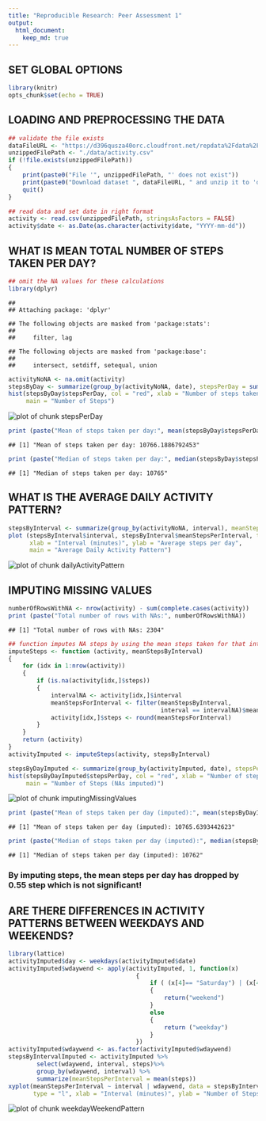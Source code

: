 ```yaml
---
title: "Reproducible Research: Peer Assessment 1"
output: 
  html_document:
    keep_md: true
---
```


## SET GLOBAL OPTIONS

```r
library(knitr)
opts_chunk$set(echo = TRUE)
```

## LOADING AND PREPROCESSING THE DATA

```r
## validate the file exists
dataFileURL <- "https://d396qusza40orc.cloudfront.net/repdata%2Fdata%2Factivity.zip"
unzippedFilePath <- "./data/activity.csv"
if (!file.exists(unzippedFilePath))
{
	print(paste0("File '", unzippedFilePath, "' does not exist"))
	print(paste0("Download dataset ", dataFileURL, " and unzip it to 'data' directory"))
	quit()
}

## read data and set date in right format
activity <- read.csv(unzippedFilePath, stringsAsFactors = FALSE)
activity$date <- as.Date(as.character(activity$date, "YYYY-mm-dd"))
```


## WHAT IS MEAN TOTAL NUMBER OF STEPS TAKEN PER DAY?

```r
## omit the NA values for these calculations
library(dplyr)
```

```
## 
## Attaching package: 'dplyr'
```

```
## The following objects are masked from 'package:stats':
## 
##     filter, lag
```

```
## The following objects are masked from 'package:base':
## 
##     intersect, setdiff, setequal, union
```

```r
activityNoNA <- na.omit(activity)
stepsByDay <- summarize(group_by(activityNoNA, date), stepsPerDay = sum(steps))
hist(stepsByDay$stepsPerDay, col = "red", xlab = "Number of steps taken per day",
	 main = "Number of Steps")
```

![plot of chunk stepsPerDay](figure/stepsPerDay-1.png)

```r
print (paste("Mean of steps taken per day:", mean(stepsByDay$stepsPerDay)))
```

```
## [1] "Mean of steps taken per day: 10766.1886792453"
```

```r
print (paste("Median of steps taken per day:", median(stepsByDay$stepsPerDay)))
```

```
## [1] "Median of steps taken per day: 10765"
```

## WHAT IS THE AVERAGE DAILY ACTIVITY PATTERN?

```r
stepsByInterval <- summarize(group_by(activityNoNA, interval), meanStepsPerInterval = mean(steps))
plot (stepsByInterval$interval, stepsByInterval$meanStepsPerInterval, type = "l",
	  xlab = "Interval (minutes)", ylab = "Average steps per day",
	  main = "Average Daily Activity Pattern")
```

![plot of chunk dailyActivityPattern](figure/dailyActivityPattern-1.png)

## IMPUTING MISSING VALUES

```r
numberOfRowsWithNA <- nrow(activity) - sum(complete.cases(activity))
print (paste("Total number of rows with NAs:", numberOfRowsWithNA))
```

```
## [1] "Total number of rows with NAs: 2304"
```

```r
## function imputes NA steps by using the mean steps taken for that interval
imputeSteps <- function (activity, meanStepsByInterval)
{
	for (idx in 1:nrow(activity))
	{
		if (is.na(activity[idx,]$steps))
		{
			intervalNA <- activity[idx,]$interval
			meanStepsForInterval <- filter(meanStepsByInterval,
										   interval == intervalNA)$meanStepsPerInterval
			activity[idx,]$steps <- round(meanStepsForInterval)
		}
	}
	return (activity)
}
activityImputed <- imputeSteps(activity, stepsByInterval)

stepsByDayImputed <- summarize(group_by(activityImputed, date), stepsPerDay = sum(steps))
hist(stepsByDayImputed$stepsPerDay, col = "red", xlab = "Number of steps taken per day",
	 main = "Number of Steps (NAs imputed)")
```

![plot of chunk imputingMissingValues](figure/imputingMissingValues-1.png)

```r
print (paste("Mean of steps taken per day (imputed):", mean(stepsByDayImputed$stepsPerDay)))
```

```
## [1] "Mean of steps taken per day (imputed): 10765.6393442623"
```

```r
print (paste("Median of steps taken per day (imputed):", median(stepsByDayImputed$stepsPerDay)))
```

```
## [1] "Median of steps taken per day (imputed): 10762"
```

### By imputing steps, the mean steps per day has dropped by 0.55 step which is not significant!

## ARE THERE DIFFERENCES IN ACTIVITY PATTERNS BETWEEN WEEKDAYS AND WEEKENDS?

```r
library(lattice)
activityImputed$day <- weekdays(activityImputed$date)
activityImputed$wdaywend <- apply(activityImputed, 1, function(x)
									{
										if ( (x[4]== "Saturday") | (x[4]== "Sunday") )
										{
											return("weekend")
										}
										else
										{
											return ("weekday")
										}
									})
activityImputed$wdaywend <- as.factor(activityImputed$wdaywend)
stepsByIntervalImputed <- activityImputed %>%
		select(wdaywend, interval, steps)%>%
		group_by(wdaywend, interval) %>%
		summarize(meanStepsPerInterval = mean(steps))
xyplot(meanStepsPerInterval ~ interval | wdaywend, data = stepsByIntervalImputed, layout = c(1,2),
	   type = "l", xlab = "Interval (minutes)", ylab = "Number of Steps")
```

![plot of chunk weekdayWeekendPattern](figure/weekdayWeekendPattern-1.png)
